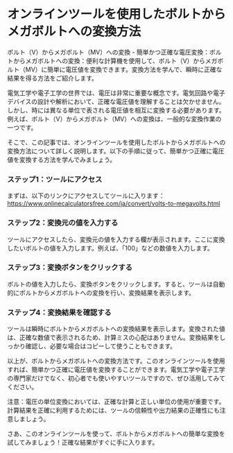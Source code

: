 オンラインツールを使用したボルトからメガボルトへの変換方法
=============================

ボルト（V）からメガボルト（MV）への変換 - 簡単かつ正確な電圧変換：ボルトからメガボルトへの変換：便利な計算機を使用して、ボルト（V）からメガボルト（MV）に簡単に電圧値を変換できます。変換方法を学んで、瞬時に正確な結果を得る方法をご紹介します。

電気工学や電子工学の世界では、電圧は非常に重要な概念です。電気回路や電子デバイスの設計や解析において、正確な電圧値を理解することは欠かせません。しかし、時には異なる単位で表される電圧値を相互に変換する必要があります。例えば、ボルト（V）からメガボルト（MV）への変換は、一般的な変換作業の一つです。

そこで、この記事では、オンラインツールを使用したボルトからメガボルトへの変換方法について詳しく説明します。以下の手順に従って、簡単かつ正確に電圧値を変換する方法を学んでみましょう。

### ステップ1：ツールにアクセス

まずは、以下のリンクにアクセスしてツールに入ります：<https://www.onlinecalculatorsfree.com/ja/convert/volts-to-megavolts.html>

### ステップ2：変換元の値を入力する

ツールにアクセスしたら、変換元の値を入力する欄が表示されます。ここに変換したいボルトの値を入力します。例えば、「100」などの数値を入力します。

### ステップ3：変換ボタンをクリックする

ボルトの値を入力したら、変換ボタンをクリックします。すると、ツールは自動的にボルトからメガボルトへの変換を行い、変換結果を表示します。

### ステップ4：変換結果を確認する

ツールは瞬時にボルトからメガボルトへの変換結果を表示します。変換された値は、正確な数値で表示されるため、計算ミスの心配はありません。変換結果をしっかり確認し、必要な場合はコピーして使うこともできます。

以上が、ボルトからメガボルトへの変換方法です。このオンラインツールを使用すれば、簡単かつ正確に電圧値を変換することができます。電気工学や電子工学の専門家だけでなく、初心者でも使いやすいツールですので、ぜひ活用してみてください。

注意：電圧の単位変換においては、正確な計算と正しい単位の使用が重要です。計算結果を正確に利用するためには、ツールの信頼性や出力結果の正確性にも注意しましょう。

さあ、このオンラインツールを使って、ボルトからメガボルトへの簡単な変換を試してみましょう！正確な結果がすぐに手に入ります。